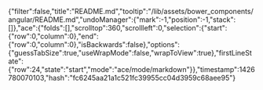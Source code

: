 {"filter":false,"title":"README.md","tooltip":"/lib/assets/bower_components/angular/README.md","undoManager":{"mark":-1,"position":-1,"stack":[]},"ace":{"folds":[],"scrolltop":360,"scrollleft":0,"selection":{"start":{"row":0,"column":0},"end":{"row":0,"column":0},"isBackwards":false},"options":{"guessTabSize":true,"useWrapMode":false,"wrapToView":true},"firstLineState":{"row":24,"state":"start","mode":"ace/mode/markdown"}},"timestamp":1426780070103,"hash":"fc6245aa21a1c521fc39955cc04d3959c68aee95"}